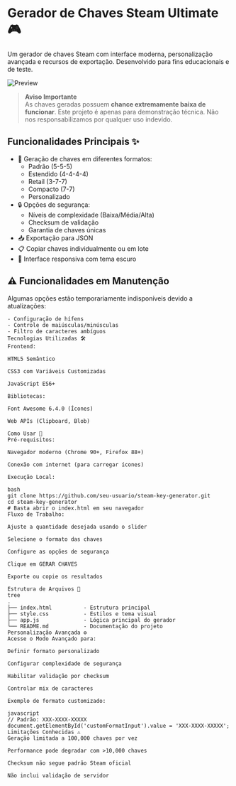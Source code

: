 # Gerador de Chaves Steam Ultimate 🎮

Um gerador de chaves Steam com interface moderna, personalização avançada e recursos de exportação. Desenvolvido para fins educacionais e de teste.

![Preview](https://via.placeholder.com/800x600.png?text=Steam+Key+Generator+Preview)

> **Aviso Importante**  
> As chaves geradas possuem **chance extremamente baixa de funcionar**. Este projeto é apenas para demonstração técnica. Não nos responsabilizamos por qualquer uso indevido.

## Funcionalidades Principais ✨

- 🎲 Geração de chaves em diferentes formatos:
  - Padrão (5-5-5)
  - Estendido (4-4-4-4)
  - Retail (3-7-7)
  - Compacto (7-7)
  - Personalizado
- 🔒 Opções de segurança:
  - Níveis de complexidade (Baixa/Média/Alta)
  - Checksum de validação
  - Garantia de chaves únicas
- 📥 Exportação para JSON
- 📋 Copiar chaves individualmente ou em lote
- 🎨 Interface responsiva com tema escuro

## ⚠️ Funcionalidades em Manutenção
Algumas opções estão temporariamente indisponíveis devido a atualizações:
```plaintext
- Configuração de hífens
- Controle de maiúsculas/minúsculas
- Filtro de caracteres ambíguos
Tecnologias Utilizadas 🛠️
Frontend:

HTML5 Semântico

CSS3 com Variáveis Customizadas

JavaScript ES6+

Bibliotecas:

Font Awesome 6.4.0 (Ícones)

Web APIs (Clipboard, Blob)

Como Usar 🚀
Pré-requisitos:

Navegador moderno (Chrome 90+, Firefox 88+)

Conexão com internet (para carregar ícones)

Execução Local:

bash
git clone https://github.com/seu-usuario/steam-key-generator.git
cd steam-key-generator
# Basta abrir o index.html em seu navegador
Fluxo de Trabalho:

Ajuste a quantidade desejada usando o slider

Selecione o formato das chaves

Configure as opções de segurança

Clique em GERAR CHAVES

Exporte ou copie os resultados

Estrutura de Arquivos 📂
tree
.
├── index.html          - Estrutura principal
├── style.css           - Estilos e tema visual
├── app.js              - Lógica principal do gerador
└── README.md           - Documentação do projeto
Personalização Avançada ⚙️
Acesse o Modo Avançado para:

Definir formato personalizado

Configurar complexidade de segurança

Habilitar validação por checksum

Controlar mix de caracteres

Exemplo de formato customizado:

javascript
// Padrão: XXX-XXXX-XXXXX
document.getElementById('customFormatInput').value = 'XXX-XXXX-XXXXX';
Limitações Conhecidas ⚠️
Geração limitada a 100,000 chaves por vez

Performance pode degradar com >10,000 chaves

Checksum não segue padrão Steam oficial

Não inclui validação de servidor
